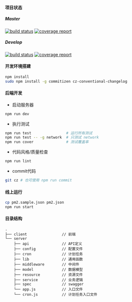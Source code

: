 #### 项目状态

##### Master
[![build status](https://gitlab.ticknet.cn/qiujun/shard/badges/master/build.svg)](https://gitlab.ticknet.cn/qiujun/shard/commits/master)
[![coverage report](https://gitlab.ticknet.cn/qiujun/shard/badges/master/coverage.svg)](https://gitlab.ticknet.cn/qiujun/shard/commits/master)

##### Develop
[![build status](https://gitlab.ticknet.cn/qiujun/shard/badges/develop/build.svg)](https://gitlab.ticknet.cn/qiujun/shard/commits/develop)
[![coverage report](https://gitlab.ticknet.cn/qiujun/shard/badges/develop/coverage.svg)](https://gitlab.ticknet.cn/qiujun/shard/commits/develop)

#### **开发环境搭建**

```bash
npm install
sudo npm install -g commitizen cz-conventional-changelog
```

#### **后端开发**

* 启动服务器

```bash
npm run dev
```

* 执行测试

```bash
npm run test                # 运行所有测试
npm run test -- -g network  # 只测试 network
npm run cover               # 测试覆盖率
```

* 代码风格/质量检查

```bash
npm run lint
```

* commit代码

```bash
git cz # 也可使用 npm run commit
```

#### **线上运行**

```bash
cp pm2.sample.json pm2.json
npm run start
```

#### **目录结构**

    .
    ├── client                // 前端
    └── server
        ├── api               // API定义
        ├── config            // 配置文件
        ├── cron              // 计划任务
        ├── lib               // 通用函数
        ├── middleware        // 中间件
        ├── model             // 数据模型
        ├── resource          // 资源文件
        ├── service           // 业务逻辑
        ├── spec              // swagger
        └── app.js            // 入口文件
        └── cron.js           // 计划任务入口文件
